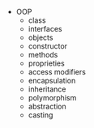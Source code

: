 * OOP
  * class
  * interfaces
  * objects
  * constructor
  * methods
  * proprieties
  * access modifiers
  * encapsulation
  * inheritance
  * polymorphism
  * abstraction
  * casting